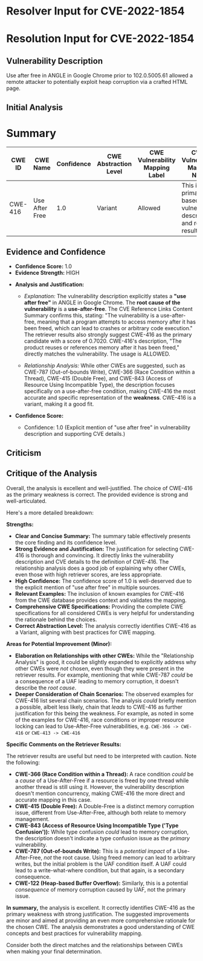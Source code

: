 # Resolver Input for CVE-2022-1854

# Resolution Input for CVE-2022-1854

## Vulnerability Description
Use after free in ANGLE in Google Chrome prior to 102.0.5005.61 allowed a remote attacker to potentially exploit heap corruption via a crafted HTML page.

## Initial Analysis
# Summary
| CWE ID | CWE Name | Confidence | CWE Abstraction Level | CWE Vulnerability Mapping Label | CWE-Vulnerability Mapping Notes |
|---|---|---|---|---|---|
| CWE-416 | Use After Free | 1.0 | Variant | Allowed | This is the primary CWE based on the vulnerability description and retriever results. |

## Evidence and Confidence

*   **Confidence Score:** 1.0
*   **Evidence Strength:** HIGH

- **Analysis and Justification:**  
  - *Explanation:* The vulnerability description explicitly states a **"use after free"** in ANGLE in Google Chrome. The **root cause of the vulnerability** is a **use-after-free**. The CVE Reference Links Content Summary confirms this, stating: "The vulnerability is a use-after-free, meaning that a program attempts to access memory after it has been freed, which can lead to crashes or arbitrary code execution." The retriever results also strongly suggest CWE-416 as the primary candidate with a score of 0.7020. CWE-416's description, "The product reuses or references memory after it has been freed," directly matches the vulnerability. The usage is ALLOWED.
  
  - *Relationship Analysis:* While other CWEs are suggested, such as CWE-787 (Out-of-bounds Write), CWE-366 (Race Condition within a Thread), CWE-415 (Double Free), and CWE-843 (Access of Resource Using Incompatible Type), the description focuses specifically on a use-after-free condition, making CWE-416 the most accurate and specific representation of the **weakness**. CWE-416 is a variant, making it a good fit.

- **Confidence Score:**  
  - Confidence: 1.0 (Explicit mention of "use after free" in vulnerability description and supporting CVE details.)

## Criticism
## Critique of the Analysis

Overall, the analysis is excellent and well-justified. The choice of CWE-416 as the primary weakness is correct. The provided evidence is strong and well-articulated.

Here's a more detailed breakdown:

**Strengths:**

*   **Clear and Concise Summary:** The summary table effectively presents the core finding and its confidence level.
*   **Strong Evidence and Justification:** The justification for selecting CWE-416 is thorough and convincing. It directly links the vulnerability description and CVE details to the definition of CWE-416.  The relationship analysis does a good job of explaining why other CWEs, even those with high retriever scores, are less appropriate.
*   **High Confidence:** The confidence score of 1.0 is well-deserved due to the explicit mention of "use after free" in multiple sources.
*   **Relevant Examples:** The inclusion of known examples for CWE-416 from the CWE database provides context and validates the mapping.
*   **Comprehensive CWE Specifications:** Providing the complete CWE specifications for all considered CWEs is very helpful for understanding the rationale behind the choices.
*   **Correct Abstraction Level:** The analysis correctly identifies CWE-416 as a Variant, aligning with best practices for CWE mapping.

**Areas for Potential Improvement (Minor):**

*   **Elaboration on Relationships with other CWEs:** While the "Relationship Analysis" is good, it could be slightly expanded to explicitly address why other CWEs were *not* chosen, even though they were present in the retriever results. For example, mentioning that while CWE-787 *could* be a consequence of a UAF leading to memory corruption, it doesn't describe the *root cause*.
*   **Deeper Consideration of Chain Scenarios:** The observed examples for CWE-416 list several chain scenarios. The analysis *could* briefly mention a possible, albeit less likely, chain that *leads* to CWE-416 as further justification for this being the weakness. For example, as noted in some of the examples for CWE-416, race conditions or improper resource locking can lead to Use-After-Free vulnerabilities, e.g. `CWE-366 -> CWE-416` or `CWE-413 -> CWE-416`

**Specific Comments on the Retriever Results:**

The retriever results are useful but need to be interpreted with caution. Note the following:

*   **CWE-366 (Race Condition within a Thread):** A race condition *could* be a *cause* of a Use-After-Free if a resource is freed by one thread while another thread is still using it. However, the vulnerability description doesn't mention concurrency, making CWE-416 the more direct and accurate mapping in this case.
*   **CWE-415 (Double Free):** A Double-Free is a distinct memory corruption issue, different from Use-After-Free, although both relate to memory management.
*   **CWE-843 (Access of Resource Using Incompatible Type ('Type Confusion')):**  While type confusion *could* lead to memory corruption, the description doesn't indicate a type confusion issue as the *primary* vulnerability.
*   **CWE-787 (Out-of-bounds Write):** This is a *potential impact* of a Use-After-Free, *not* the root cause. Using freed memory can lead to arbitrary writes, but the initial problem is the UAF condition itself. A UAF could lead to a write-what-where condition, but that again, is a secondary consequence.
*   **CWE-122 (Heap-based Buffer Overflow):** Similarly, this is a potential *consequence* of memory corruption caused by UAF, not the primary issue.

**In summary,** the analysis is excellent. It correctly identifies CWE-416 as the primary weakness with strong justification. The suggested improvements are minor and aimed at providing an even more comprehensive rationale for the chosen CWE. The analysis demonstrates a good understanding of CWE concepts and best practices for vulnerability mapping.

Consider both the direct matches and the relationships between CWEs
when making your final determination.
        